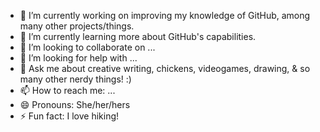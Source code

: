 - 🔭 I’m currently working on improving my knowledge of GitHub, among many other projects/things. 
- 🌱 I’m currently learning more about GitHub's capabilities.
- 👯 I’m looking to collaborate on ...
- 🤔 I’m looking for help with ...
- 💬 Ask me about creative writing, chickens, videogames, drawing, & so many other nerdy things! :) 
- 📫 How to reach me: ...
- 😄 Pronouns: She/her/hers
- ⚡ Fun fact: I love hiking!
